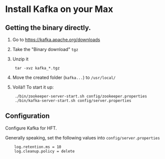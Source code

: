 # Install Kafka on your Max

## Getting the binary directly.

1. Go to https://kafka.apache.org/downloads
2. Take the "Binary download" `tgz`
3. Unzip it
    
    	tar -xvz kafka_*.tgz

4. Move the created folder (`kafka...`) to `/usr/local/`
5. Voilà!! To start it up:

    	./bin/zookeeper-server-start.sh config/zookeeper.properties
        ./bin/kafka-server-start.sh config/server.properties


## Configuration
Configure Kafka for HFT.

Generally speaking, set the following values into `config/server.properties`

        log.retention.ms = 10
        log.cleanup.policy = delete
